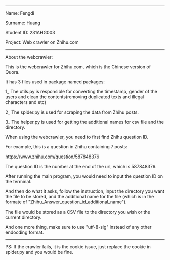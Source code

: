 **********************************
Name: Fengdi

Surname: Huang

Student ID: 231AHG003

Project: Web crawler on Zhihu.com
**********************************
About the webcrawler:

This is the webcrawler for Zhihu.com, which is the Chinese version of Quora.

It has 3 files used in package named packages:

  1_ The utils.py is responsible for converting the timestamp, gender of the users and clean the contents(removing duplicated texts and illegal characters and etc)

  2_ The spider.py is used for scraping the data from Zhihu posts.

  3_ The helper.py is used for getting the additional names for csv file and the directory.


When using the webcrawler, you need to first find Zhihu question ID.

For example, this is a question in Zhihu containing 7 posts: 

https://www.zhihu.com/question/587848376

The question ID is the number at the end of the url, which is 587848376.


After running the main program, you would need to input the question ID on the terminal. 

And then do what it asks, follow the instruction, input the directory you want the file to be stored, and the additional name for the file (which is in the formate of "Zhihu_Answer_question_id_additional_name").

The file would be stored as a CSV file to the directory you wish or the current directory.

And one more thing, make sure to use "utf-8-sig" instead of any other endocding format.

**********************************
PS: If the crawler fails, it is the cookie issue, just replace the cookie in spider.py and you would be fine.
